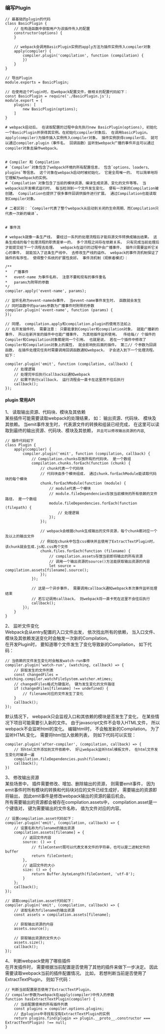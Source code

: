 ### 编写Plugin

```
// 最基础的plugin的代码
class BasicPlugin {
    // 在构造函数中获取用户为该插件传入的配置
    constructor(options) {
    }

    // webpack会调用BasicPlugin实例的apply方法为插件实例传入compiler对象
    apply(compiler) {
        compiler.plugin('compilation', function (compilation) {
        })
    }
}

// 导出Plugin
module.exports = BasicPlugin;

// 在使用这个Plugin时，在webpack配置文件，做相关的配置代码如下：
const BasicPlugin = require('./BasicPlugin.js');
module.export = {
    plugins: [
        new BasicPlugin(options);
    ]
}
```
```
# webpack启动后， 在读取配置的过程中会先执行new BasicPlugin(options), 初始化一个BasicPlugin并获得其实例。在初始化compiler对象后， 在调用basicPlugin。 apply(compiler)为插件插入实例传入compiler对象。 插件实例获得compiler后， 就可以通过compiler.plugin（事件名， 回调函数）监听到webpack广播的事件并且可以通过compiler对象去操作webpack。


# Compiler 和 Compilation
# `Compiler`对象包含了webpack环境的所有配置信息， 包含`options、loaders、plugins`等信息。 这个对象在webpack启动时被初始化， 它是全局唯一的， 可以简单地将它理解为webpack的实例。
# `Compilation`对象包含了当前的模块资源、编译生成资源、变化的文件等等。 当webpack以开发模式运行时， 每当检测到一个文件发生变化， 便有一次新的Compilation被创建。 Compilation也提供了很多事件回调供插件进行扩展。 通过Compilation也能读取到Compiler对象。

# 二者区别： `Compiler代表了整个webpack从启动到关闭的生命周期、而Compilation只代表一次新的编译`。


# 事件流

# webpack就像一条生产线， 要经过一系列的处理流程后才能将源文件转换成输出结果。 这条生成线的每个处理流程的职责是单一的， 多个流程之间存在依赖关系， 只有完成当前处理后才能提交给下一个流程去处理。  webpack在运行的过程中会广播事件， 插件只需要监听它关心的事件， 就能加入了这条生产线中， 去修改生产线的运作。 webpack的事件流机制保证了插件的有序性， 使得整个系统的扩展性良好。 事件流机制（观察者模式）：
```

```
/**
*   广播事件
*   event-name 为事件名称， 注意不要和现有的事件重名
*   params为附带的参数
*/
compiler.apply('event-name', params);

// 监听名称为event-namede事件， 当event-name事件发生时， 函数就会发生
// 同时函数中的params参数为广播事件时附带的参数
compiler.plugin('event-name', function (params) {
});

// 同理， compilation.apply和compilation.plugin的使用方法如上
// 在开发插件时， 需要注意： 只要能拿到Compiler和compilation对象， 就能广播新的事件， 所以在新开发的插件中也能广播事件， 为其他插件监听使用。  传给每// 个插件的Compiler和Compilation对象都是同一个引用。 也就是说， 若在一个插件中修改了Compiler和Compilation对象上的属性， 就会影响到后面的插件。 第二// 个参数为回调函数， 在插件处理完任务时需要调用回调函数通知webpack， 才会进入到下一个处理流程。 如下：

compiler.plugin('emit', function (compilation, callback) {
    // 处理逻辑
    // 处理完毕后执行callback以通知webpack
    // 如果不执行callback， 运行流程会一直卡在这里而不往后执行
    callback();
});

```
#### plugin 常用API
1、 读取输出资源、代码块、模块及其依赖          
某些插件可能需要读取webpack的处理结果， 如： 输出资源、代码块、 模块及其依赖。 当emit事件发生时， 代表源文件的转换和组装已经完成， 在这里可以读取到最终的输出资源、代码块、模块及其依赖， `并且可以修改输出资源的内容`,
```
// 插件代码如下
class Plugin {
    apply(compiler) {
        compiler.plugin('emit', function (compilation, callback) {
            // Compilation.chunks存放所有的代码块， 是一个数组
            compilation.chunks.forEach(function (chunk) {
                // chunk代表一个代码块
                // 代码块由多个模块组成， 通过chunk.forEachModule能读取代码块的每个模块
                chunk.forEachModule(function (module) {
                    // module代表一个模块
                    // module.fileDependencies存放当前模块的所有依赖的文件路径， 是一个数组
                    module.fileDependencies.forEach(function (filepath) {
                        // 处理逻辑
                    });
                });

                // webpack会根据chunk生成输出的文件资源，每个chunk都对应一个及以上的输出文件
                // 例如在chunk中包含css模块并且使用了ExtractTextPlugin时，该chunk就会生成.js和.css两个文件
                chunk.files.forEach(function (filename) {
                    // compilation.assets存放当前即将输出的所有资源
                    // 调用一个输出资源的source()方法能获取输出资源的内容
                    let source = compilation.assets[filename].source();
                });
            });

            // 这是一个异步事件， 需要调用callback通知webpack本次事件监听处理结束
            // 若忘记调用callback， 则webpack将一直卡死在这里不会往后执行
            callback();
        });
    }
}

```

2、 监听文件变化            
Webpack会从entry配置的入口文件出发， 依次找出所有的依赖， 当入口文件、模块及其依赖发送变化时会触发一次新的Compilation。         
在开发Plugin时， 要知道哪个文件发生了变化导致新的Compilation， 如下代码：
```
// 当依赖的文件发生变化时会触发watch-run事件
compiler.plugin('watch-run', (watching, callback) => {
    // 获取发生的文件列表
    const changedFiles = watching.compiler.watchFileSystem.watcher.mtimes;
    // changedFiles格式为键值对， 键为发生变化的文件路径
    if (changedFiles[filename] !== undefined) {
        // filename对应的文件发生了变化
    }
    callback();
});
```
默认情况下， webpack只会监视入口和其依赖的模块是否发生了变化， 在某些情况下项目可能需要引入新的文件。 由于javascript文件不会导入HTML文件， 所以webpack不会监听html的变化。 编辑html时， 不会触发新的Compilation。 为了监听HTML变化， 需要将html加入依赖列表， 则如下代码可以实现：
```
compiler.plugin('after-compiler', (compilation, callback) => {
    // 将html文件添加到文件依赖中， 好让webpack监听html模板文件， 在html文件发生变化时编译一遍
    compilation.fileDependencies.push(filename);
    callback();
})
```

3、 修改输出资源            
某些场景中， 插件需要修改、增加、删除输出的资源， 则需要emit事件， 因为emit事件时所有模块的转换和代码块对应的文件已经生成好， 需要输出的资源即将输出， 因此emit事件是修改webpack输出的资源的最后机会。          
所有需要输出的资源都会被存在compilation.assets中， compilation.asset是一个键值对， 键为需要输出的文件名称， 值为文件对应的内容。

```
// 设置compilation.asset代码如下：
compiler.plugin('emit', (compilation, callback) => {
    // 设置名称为filename的输出资源
    compilation.assets[filename] = {
        // 返回文件内容
        source: () => {
            // fileContent既可以代表文本文件的字符串，也可以是二进制文件的buffer
            return fileContent;
        },
        // 返回文件的大小
        size: () => {
            return Buffer.byteLength(fileContent, 'utf-8');
        }
    };
    callback();
});

// 读取compilation.asset代码如下：
compiler.plugin('emit', (compilation, callback) => {
    // 读取名称为filename的输出资源
    const assets = compilation.assets[filename];

    // 获取输出资源的内容
    assets.source();

    // 获取输出资源的文件大小
    assets.size();
    callback();
});
```

4、 判断webpack使用了哪些插件           
在开发插件时， 需要根据当前配置是否使用了其他的插件来做下一步决定。 因此需要读取webpack当前的插件配置情况。 比如， 若想判断当前是否使用了ExtractTextPlugin， 则如下代码：               
```
// 判断当前配置是否使用了ExtractTextPlugin，
// compiler参数为webpack在apply(compiler)中传入的参数
function hasExtractTextPlugin(compiler) {
    // 当前配置使用的所有插件列表
    const plugins = compiler.options.plugins;
    // 去plugins中寻找有没有ExtractTextPlugin的实例
    return plugins.find(plugin => plugin.__proto__.constructor === ExtractTextPlugin) !== null;
}
```